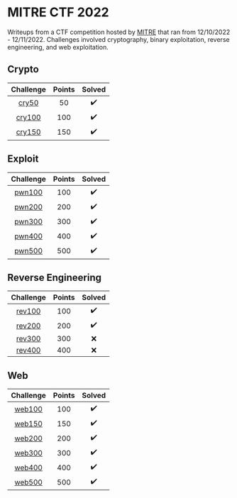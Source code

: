 # MITRE CTF 2022
Writeups from a CTF competition hosted by [MITRE](https://www.mitre.org/) that ran from 12/10/2022 - 12/11/2022. Challenges involved cryptography, binary exploitation, reverse engineering, and web exploitation.

## Crypto
|Challenge|Points|Solved|
|:---:|:---:|:---:|
|[cry50](./cry/cry50)|50|:heavy_check_mark:|
|[cry100](./cry/cry100)|100|:heavy_check_mark:|
|[cry150](./cry/cry150)|150|:heavy_check_mark:|

## Exploit
|Challenge|Points|Solved|
|:---:|:---:|:---:|
|[pwn100](./pwn/pwn100)|100|:heavy_check_mark:|
|[pwn200](./pwn/pwn200)|200|:heavy_check_mark:|
|[pwn300](./pwn/pwn300)|300|:heavy_check_mark:|
|[pwn400](./pwn/pwn400)|400|:heavy_check_mark:|
|[pwn500](./pwn/pwn500)|500|:heavy_check_mark:|

## Reverse Engineering
|Challenge|Points|Solved|
|:---:|:---:|:---:|
|[rev100](./rev/rev100)|100|:heavy_check_mark:|
|[rev200](./rev/rev200)|200|:heavy_check_mark:|
|[rev300](./rev/rev300)|300|:x:|
|[rev400](./rev/rev400)|400|:x:|

## Web
|Challenge|Points|Solved|
|:---:|:---:|:---:|
|[web100](./web/web100)|100|:heavy_check_mark:|
|[web150](./web/web150)|150|:heavy_check_mark:|
|[web200](./web/web200)|200|:heavy_check_mark:|
|[web300](./web/web300)|300|:heavy_check_mark:|
|[web400](./web/web400)|400|:heavy_check_mark:|
|[web500](./web/web500)|500|:heavy_check_mark:|